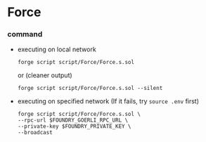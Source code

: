 # Force
### command
- executing on local network
    ```
    forge script script/Force/Force.s.sol
    ```
    or (cleaner output)
    ```
    forge script script/Force/Force.s.sol --silent
    ```
- executing on specified network (If it fails, try `source .env` first)
    ```
    forge script script/Force/Force.s.sol \
    --rpc-url $FOUNDRY_GOERLI_RPC_URL \
    --private-key $FOUNDRY_PRIVATE_KEY \
    --broadcast
    ```